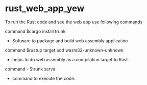 # rust_web_app_yew

To run the Rust code and see the web app use following commands

command $cargo install trunk 
- Software to package and build web assembly application

command $rustup target add wasm32-unknown-unknown  
- helps to do web assembly as a compilation target to Rust

command - $trunk serve 
- command to execute the code.

